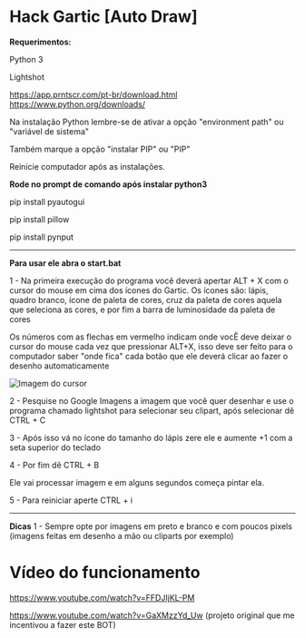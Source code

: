 
# Hack Gartic [Auto Draw]

**Requerimentos:**


Python 3

Lightshot

https://app.prntscr.com/pt-br/download.html
https://www.python.org/downloads/

Na instalação Python lembre-se de ativar a opção "environment path" ou "variável de sistema" 

Também marque a opção "instalar PIP" ou "PIP"

Reinicie computador após as instalações.

**Rode no prompt de comando após instalar python3**


pip install pyautogui

pip install pillow

pip install pynput

____

**Para usar ele abra o start.bat**

1 - Na primeira execução do programa você deverá apertar ALT + X  com o cursor do mouse em cima dos ícones do Gartic. Os ícones são: lápis, quadro branco, ícone de paleta de cores, cruz da paleta de cores aquela que seleciona as cores, e por fim a barra de luminosidade da paleta de cores


Os números com as flechas em vermelho indicam onde vocÊ deve deixar o cursor do mouse cada vez que pressionar ALT+X, isso deve ser feito para o computador saber "onde fica" cada botão que ele deverá clicar ao fazer o desenho automaticamente

![Imagem do cursor](https://i.imgur.com/siMCwAi.png)

2 - Pesquise no Google Imagens a imagem que você quer desenhar e use o programa chamado lightshot para selecionar seu clipart, após selecionar dê CTRL + C


3 - Após isso vá no ícone do tamanho do lápis zere ele e aumente +1 com a seta superior do teclado



4 - Por fim dê CTRL + B



Ele vai processar imagem e em alguns segundos começa pintar ela. 



5 - Para reiniciar aperte CTRL + i


___

**Dicas**
1 - Sempre opte por imagens em preto e branco e com poucos pixels (imagens feitas em desenho a mão ou cliparts por exemplo)


# Vídeo do funcionamento

https://www.youtube.com/watch?v=FFDJIjKL-PM

https://www.youtube.com/watch?v=GaXMzzYd_Uw (projeto original que me incentivou a fazer este BOT)
